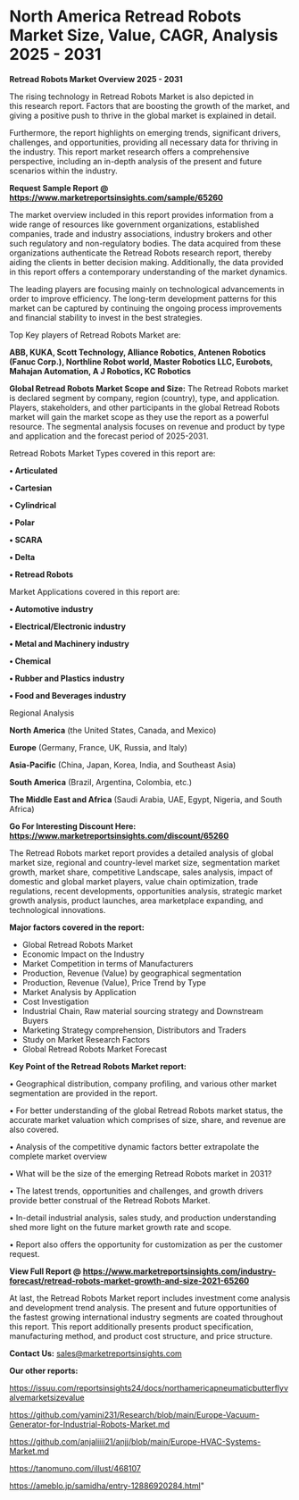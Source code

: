  # North America Retread Robots Market Size, Value, CAGR, Analysis 2025 - 2031

<Strong> Retread Robots Market Overview 2025 - 2031</strong>

The rising technology in Retread Robots Market is also depicted in this research report. Factors that are boosting the growth of the market, and giving a positive push to thrive in the global market is explained in detail.

Furthermore, the report highlights on emerging trends, significant drivers, challenges, and opportunities, providing all necessary data for thriving in the industry. This report market research offers a comprehensive perspective, including an in-depth analysis of the present and future scenarios within the industry.

<strong>Request Sample Report @ <a href=https://www.marketreportsinsights.com/sample/65260>https://www.marketreportsinsights.com/sample/65260</a></strong>

The market overview included in this report provides information from a wide range of resources like government organizations, established companies, trade and industry associations, industry brokers and other such regulatory and non-regulatory bodies. The data acquired from these organizations authenticate the Retread Robots research report, thereby aiding the clients in better decision making. Additionally, the data provided in this report offers a contemporary understanding of the market dynamics.

The leading players are focusing mainly on technological advancements in order to improve efficiency. The long-term development patterns for this market can be captured by continuing the ongoing process improvements and financial stability to invest in the best strategies.

Top Key players of Retread Robots Market are:

<strong>ABB, KUKA, Scott Technology, Alliance Robotics, Antenen Robotics (Fanuc Corp.), Northline Robot world, Master Robotics LLC, Eurobots, Mahajan Automation, A J Robotics, KC Robotics</strong>

<strong><b>Global Retread Robots Market Scope and Size:</b></strong>
The Retread Robots market is declared segment by company, region (country), type, and application. Players, stakeholders, and other participants in the global Retread Robots market will gain the market scope as they use the report as a powerful resource. The segmental analysis focuses on revenue and product by type and application and the forecast period of 2025-2031.

Retread Robots Market Types covered in this report are:

<strong>• Articulated

• Cartesian

• Cylindrical

• Polar

• SCARA

• Delta

• Retread Robots</strong>

Market Applications covered in this report are:

<strong>• Automotive industry

• Electrical/Electronic industry

• Metal and Machinery industry

• Chemical

• Rubber and Plastics industry

• Food and Beverages industry</strong> 

Regional Analysis

<strong>North America</strong> (the United States, Canada, and Mexico)

<strong>Europe</strong> (Germany, France, UK, Russia, and Italy)

<strong>Asia-Pacific</strong> (China, Japan, Korea, India, and Southeast Asia)

<strong>South America</strong> (Brazil, Argentina, Colombia, etc.)

<strong>The Middle East and Africa</strong> (Saudi Arabia, UAE, Egypt, Nigeria, and South Africa)

<strong>Go For Interesting Discount Here: <a href=https://www.marketreportsinsights.com/discount/65260>https://www.marketreportsinsights.com/discount/65260</a></strong>

The Retread Robots market report provides a detailed analysis of global market size, regional and country-level market size, segmentation market growth, market share, competitive Landscape, sales analysis, impact of domestic and global market players, value chain optimization, trade regulations, recent developments, opportunities analysis, strategic market growth analysis, product launches, area marketplace expanding, and technological innovations.

<strong><b>Major factors covered in the report:</b></strong>
<ul>
  <li>Global Retread Robots Market </li>
  <li>Economic Impact on the Industry</li>
  <li>Market Competition in terms of Manufacturers</li>
  <li>Production, Revenue (Value) by geographical segmentation</li>
  <li>Production, Revenue (Value), Price Trend by Type</li>
  <li>Market Analysis by Application</li>
  <li>Cost Investigation</li>
  <li>Industrial Chain, Raw material sourcing strategy and Downstream Buyers</li>
  <li>Marketing Strategy comprehension, Distributors and Traders</li>
  <li>Study on Market Research Factors</li>
  <li>Global Retread Robots Market Forecast</li>
</ul>

<strong><b>Key Point of the Retread Robots Market report:</b></strong>

• Geographical distribution, company profiling, and various other market segmentation are provided in the report.

• For better understanding of the global Retread Robots market status, the accurate market valuation which comprises of size, share, and revenue are also covered.

• Analysis of the competitive dynamic factors better extrapolate the complete market overview

• What will be the size of the emerging Retread Robots market in 2031?

• The latest trends, opportunities and challenges, and growth drivers provide better construal of the Retread Robots Market.

• In-detail industrial analysis, sales study, and production understanding shed more light on the future market growth rate and scope.

• Report also offers the opportunity for customization as per the customer request.

<strong><b>View Full Report @ <a href=https://www.marketreportsinsights.com/industry-forecast/retread-robots-market-growth-and-size-2021-65260>https://www.marketreportsinsights.com/industry-forecast/retread-robots-market-growth-and-size-2021-65260</a></b></strong>


At last, the Retread Robots Market report includes investment come analysis and development trend analysis. The present and future opportunities of the fastest growing international industry segments are coated throughout this report. This report additionally presents product specification, manufacturing method, and product cost structure, and price structure.

<strong>Contact Us:</strong>
sales@marketreportsinsights.com

<strong>Our other reports:</strong>

<a href=https://issuu.com/reportsinsights24/docs/northamericapneumaticbutterflyvalvemarketsizevalue>https://issuu.com/reportsinsights24/docs/northamericapneumaticbutterflyvalvemarketsizevalue</a>

<a href=https://github.com/yamini231/Research/blob/main/Europe-Vacuum-Generator-for-Industrial-Robots-Market.md>https://github.com/yamini231/Research/blob/main/Europe-Vacuum-Generator-for-Industrial-Robots-Market.md</a>

<a href=https://github.com/anjaliiii21/anjj/blob/main/Europe-HVAC-Systems-Market.md>https://github.com/anjaliiii21/anjj/blob/main/Europe-HVAC-Systems-Market.md</a>

<a href=https://tanomuno.com/illust/468107>https://tanomuno.com/illust/468107</a>

<a href=https://ameblo.jp/samidha/entry-12886920284.html>https://ameblo.jp/samidha/entry-12886920284.html</a>"
